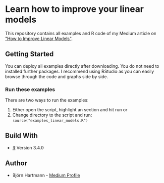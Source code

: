 # Learn how to improve your linear models
This repository contains all examples and R code of my Medium article on ["How to Improve Linear Models"](http://medium.com).

## Getting Started
You can deploy all examples directly after downloading. You do not need to installed further packages. I recommend using RStudio as you can easily browse through the code and graphs side by side.

### Run these examples
There are two ways to run the examples:
1. Either open the script, highlight an section and hit run or
2. Change directory to the script and run: `source("examples_linear_models.R")`

## Build With
* [R](https://cran.r-project.org) Version 3.4.0

## Author
* Björn Hartmann - [Medium Profile](https://medium.com/@B..Hartmann)
